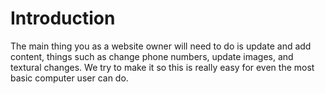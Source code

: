 # Introduction

The main thing you as a website owner will need to do is update and add content, things such as change phone numbers, update images, and textural changes. We try to make it so this is really easy for even the most basic computer user can do.
